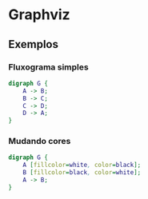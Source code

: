 # Graphviz
## Exemplos
###  Fluxograma simples
```dot
digraph G {
    A -> B;
    B -> C;
    C -> D;
    D -> A;
}
```
### Mudando cores
```dot
digraph G {
    A [fillcolor=white, color=black];
    B [fillcolor=black, color=white];
    A -> B;
}
```
